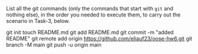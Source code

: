 List all the git commands (only the commands that start with `git` and nothing else), in the order you needed to execute them, to carry out the scenario in Task-3, below.


git init
touch README.md
git add README.md 
git commit -m "added README"
git remote add origin https://github.com/eliauf23/oose-hw6.git
git branch -M main
git push -u origin main